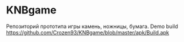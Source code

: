 # KNBgame
Репозиторий прототипа игры камень, ножницы, бумага.
Demo build https://github.com/Crozen93/KNBgame/blob/master/apk/Build.apk
